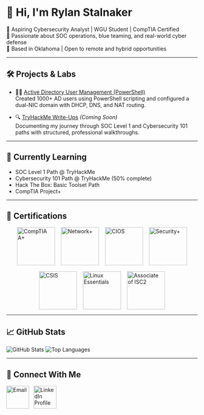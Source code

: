 # 👋 Hi, I'm Rylan Stalnaker

🎯 Aspiring Cybersecurity Analyst | WGU Student | CompTIA Certified  
🔐 Passionate about SOC operations, blue teaming, and real-world cyber defense  
📍 Based in Oklahoma | Open to remote and hybrid opportunities

---

## 🛠️ Projects & Labs

- 🧑‍💼 [Active Directory User Management (PowerShell)](https://github.com/Rylandale515/AD-User-Management)  
  Created 1000+ AD users using PowerShell scripting and configured a dual-NIC domain with DHCP, DNS, and NAT routing.

- 🔍 [TryHackMe Write-Ups](https://github.com/Rylandale515/THM-Write-Ups) *(Coming Soon)*  
  Documenting my journey through SOC Level 1 and Cybersecurity 101 paths with structured, professional walkthroughs.

---

## 🌱 Currently Learning

- SOC Level 1 Path @ TryHackMe
- Cybersecurity 101 Path @ TryHackMe (50% complete)
- Hack The Box: Basic Toolset Path
- CompTIA Project+

---

## 📜 Certifications

<div style="display: flex; flex-wrap: wrap; gap: 16px; justify-content: center;">
  <a href="https://www.credly.com/badges/8233d4c9-208d-4504-9d3d-0d07ac6722d9/public_url">
    <img src="https://github.com/user-attachments/assets/4dcff621-5162-4654-b8c5-d56a103b0d78" width="100px" alt="CompTIA A+" />
  </a>
  <a href="https://www.credly.com/badges/201270ac-617d-45cd-a5d9-486265be596b/public_url">
    <img src="https://github.com/user-attachments/assets/8ffcd354-8800-4d8f-ab06-e61c364c0b63" width="100px" alt="Network+" />
  </a>
  <a href="https://www.credly.com/badges/803b30b7-584c-4fa1-a66c-4de590344baf/public_url">
    <img src="https://github.com/Rylandale515/Rylandale515/assets/34111857/50880cde-e2fe-4b57-a15a-fbdf773fc7fd" width="100px" alt="CIOS" />
  </a>
  <a href="https://www.credly.com/badges/320fa07d-caed-45da-933d-b92d07b4963d/public_url">
    <img src="https://github.com/user-attachments/assets/f2d12349-3c15-4a19-9628-c04585867263" width="100px" alt="Security+" />
  </a>
  <a href="https://www.credly.com/badges/489aa74c-e92c-4db0-8aed-58888017214d/public_url">
    <img src="https://github.com/user-attachments/assets/20c94006-7008-42a5-906d-40d14731e2f2" width="100px" alt="CSIS" />
  </a>
  <a href="https://www.credly.com/badges/1afba32d-58d8-4207-9ef4-0cdf3eb5474a/public_url">
    <img src="https://github.com/user-attachments/assets/209175fa-5776-4815-a2e6-43a6a3017fee" width="100px" alt="Linux Essentials" />
  </a>
  <a href="https://www.credly.com/badges/3c30f03e-2fe2-4f76-a116-e71edbff45fd/public_url">
    <img src="https://github.com/user-attachments/assets/d26f0098-2cc7-46a2-87f4-c1c4b0b7967e" width="100px" alt="Associate of ISC2" />
  </a>
</div>



---

## 📈 GitHub Stats

![GitHub Stats](https://github-readme-stats.vercel.app/api?username=Rylandale515&show_icons=true&theme=radical)
![Top Languages](https://github-readme-stats.vercel.app/api/top-langs/?username=Rylandale515&layout=compact&theme=radical)

---

## 🤝 Connect With Me

<a href="mailto:rylan.stalnaker.cyber@gmail.com"><img src="https://github.com/user-attachments/assets/f6868b26-f674-477b-b795-5faad0b69abd" alt="Email" width="60px"/></a>&nbsp;&nbsp;
<a href="https://www.linkedin.com/in/rylan-stalnaker-6ba923180"><img src="https://github.com/Rylandale515/Rylandale515/assets/34111857/63aef385-a11e-4489-86df-9d73ffea2f7d" width="60px" alt="LinkedIn Profile"/></a>
